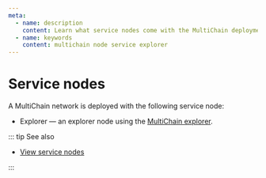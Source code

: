 ```yaml
---
meta:
  - name: description
    content: Learn what service nodes come with the MultiChain deployment on Chainstack.
  - name: keywords
    content: multichain node service explorer
---
```


# Service nodes

A MultiChain network is deployed with the following service node:

* Explorer — an explorer node using the [MultiChain explorer](https://github.com/chainstack/multichain-explorer).

::: tip See also

* [View service nodes](/platform/view-service-nodes)

:::
